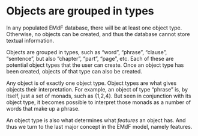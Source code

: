 # Objects are grouped in types

In any populated EMdF database, there will be at least one object type.
Otherwise, no objects can be created, and thus the database cannot store
textual information.

Objects are grouped in types, such as “word”, “phrase”, “clause”,
“sentence”, but also “chapter”, “part”, “page”, etc. Each of these are
potential object types that the user can create. Once an object type has
been created, objects of that type can also be created.

Any object is of exactly one object type. Object types are what gives
objects their interpretation. For example, an object of type “phrase”
is, by itself, just a set of monads, such as
{1,2,4}. But seen in conjunction with its
object type, it becomes possible to interpret those monads as a number
of words that make up a phrase.

An object type is also what determines what *features* an object has.
And thus we turn to the last major concept in the EMdF model, namely
features.
